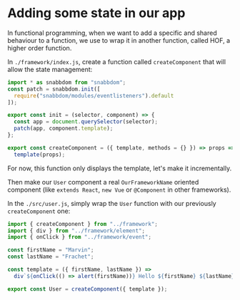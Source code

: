 # Adding some state in our app

In functional programming, when we want to add a specific and shared behaviour to a function, we use to wrap it in another function, called HOF, a higher order function.

In `./framework/index.js`, create a function called `createComponent` that will allow the state management:

```javascript
import * as snabbdom from "snabbdom";
const patch = snabbdom.init([
  require("snabbdom/modules/eventlisteners").default
]);

export const init = (selector, component) => {
  const app = document.querySelector(selector);
  patch(app, component.template);
};

export const createComponent = ({ template, methods = {} }) => props =>
  template(props);
```

For now, this function only displays the template, let's make it incrementally.

Then make our `User` component a real `OurFrameworkName` oriented component (like `extends React`, `new Vue` or `@Component` in other frameworks).

In the `./src/user.js`, simply wrap the `User` function with our previously `createComponent` one:

```javascript
import { createComponent } from "../framework";
import { div } from "../framework/element";
import { onClick } from "../framework/event";

const firstName = "Marvin";
const lastName = "Frachet";

const template = ({ firstName, lastName }) =>
  div`${onClick(() => alert(firstName))} Hello ${firstName} ${lastName}`;

export const User = createComponent({ template });
```
